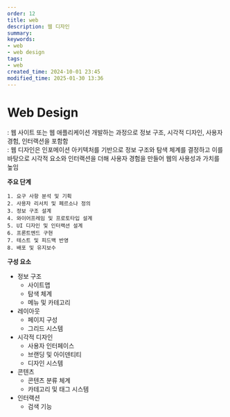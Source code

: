 ```yaml
---
order: 12
title: web
description: 웹 디자인
summary:
keywords:
- web
- web design
tags:
- web
created_time: 2024-10-01 23:45
modified_time: 2025-01-30 13:36
---
```


# Web Design
: 웹 사이트 또는 웹 애플리케이션 개발하는 과정으로 정보 구조, 시각적 디자인, 사용자 경험, 인터랙션을 포함함  
: 웹 디자인은 인포메이션 아키텍처를 기반으로 정보 구조와 탐색 체계를 결정하고 이를 바탕으로 시각적 요소와 인터랙션을 더해 사용자 경험을 만들어 웹의 사용성과 가치를 높임  


**주요 단계**
```
1. 요구 사항 분석 및 기획  
2. 사용자 리서치 및 페르소나 정의  
3. 정보 구조 설계 
4. 와이어프레임 및 프로토타입 설계  
5. UI 디자인 및 인터랙션 설계  
6. 프론트엔드 구현 
7. 테스트 및 피드백 반영  
8. 배포 및 유지보수
```


**구성 요소**
- 정보 구조
  - 사이트맵
  - 탐색 체계
  - 메뉴 및 카테고리
- 레이아웃
  - 페이지 구성
  - 그리드 시스템
- 시각적 디자인
  - 사용자 인터페이스
  - 브랜딩 및 아이덴티티
  - 디자인 시스템
- 콘텐츠
  - 콘텐츠 분류 체계
  - 카테고리 및 태그 시스템
- 인터랙션
  - 검색 기능